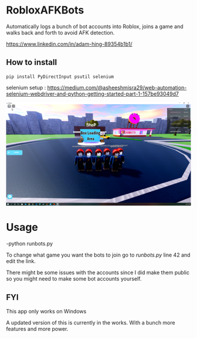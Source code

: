 ﻿# RobloxAFKBots
 Automatically logs a bunch of bot accounts into Roblox, joins a game and walks back and forth to avoid AFK detection.
 
 https://www.linkedin.com/in/adam-hing-89354b1b1/
 
## How to install

```console
pip install PyDirectInput psutil selenium
```

 selenium setup : https://medium.com/@asheeshmisra29/web-automation-selenium-webdriver-and-python-getting-started-part-1-157be93049d7



![GitHub Logo](/img/bots.PNG)




# Usage
-python runbots.py



To change what game you want the bots to join go to *runbots.py* line 42 and edit the link.

There might be some issues with the accounts since I did make them public so you might need to make some bot accounts yourself.


## FYI
This app only works on Windows


A updated version of this is currently in the works. With a bunch more features and more power.


